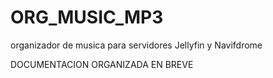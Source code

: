 # ORG_MUSIC_MP3
 organizador de musica para servidores Jellyfin y Navifdrome

DOCUMENTACION ORGANIZADA EN BREVE
